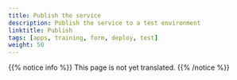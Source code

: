 ```yaml
---
title: Publish the service
description: Publish the service to a test environment
linktitle: Publish
tags: [apps, training, form, deploy, test]
weight: 50
---
```


{{% notice info %}}
This page is not yet translated.
{{% /notice %}}
